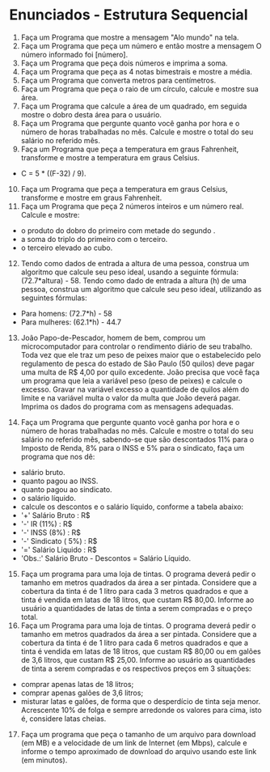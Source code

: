 # Enunciados - Estrutura Sequencial

1. Faça um Programa que mostre a mensagem "Alo mundo" na tela.
2. Faça um Programa que peça um número e então mostre a mensagem O número informado foi [número].
3. Faça um Programa que peça dois números e imprima a soma.
4. Faça um Programa que peça as 4 notas bimestrais e mostre a média.
5. Faça um Programa que converta metros para centímetros.
6. Faça um Programa que peça o raio de um círculo, calcule e mostre sua área.
7. Faça um Programa que calcule a área de um quadrado, em seguida mostre o dobro desta área para o usuário.
8. Faça um Programa que pergunte quanto você ganha por hora e o número de horas trabalhadas no mês. Calcule e mostre o total do seu salário no referido mês.
9. Faça um Programa que peça a temperatura em graus Fahrenheit, transforme e mostre a temperatura em graus Celsius.
  - C = 5 * ((F-32) / 9).
10. Faça um Programa que peça a temperatura em graus Celsius, transforme e mostre em graus Fahrenheit.
11. Faça um Programa que peça 2 números inteiros e um número real. Calcule e mostre:
  - o produto do dobro do primeiro com metade do segundo .
  - a soma do triplo do primeiro com o terceiro.
  - o terceiro elevado ao cubo.
12. Tendo como dados de entrada a altura de uma pessoa, construa um algoritmo que calcule seu peso ideal, usando a seguinte fórmula: (72.7*altura) - 58. Tendo como dado de entrada a altura (h) de uma pessoa, construa um algoritmo que calcule seu peso ideal, utilizando as seguintes fórmulas:
  - Para homens: (72.7*h) - 58
  - Para mulheres: (62.1*h) - 44.7
13. João Papo-de-Pescador, homem de bem, comprou um microcomputador para controlar o rendimento diário de seu trabalho. Toda vez que ele traz um peso de peixes maior que o estabelecido pelo regulamento de pesca do estado de São Paulo (50 quilos) deve pagar uma multa de R$ 4,00 por quilo excedente. João precisa que você faça um programa que leia a variável peso (peso de peixes) e calcule o excesso. Gravar na variável excesso a quantidade de quilos além do limite e na variável multa o valor da multa que João deverá pagar. Imprima os dados do programa com as mensagens adequadas.

14. Faça um Programa que pergunte quanto você ganha por hora e o número de horas trabalhadas no mês. Calcule e mostre o total do seu salário no referido mês, sabendo-se que são descontados 11% para o Imposto de Renda, 8% para o INSS e 5% para o sindicato, faça um programa que nos dê:
  - salário bruto.
  - quanto pagou ao INSS.
  - quanto pagou ao sindicato.
  - o salário líquido.
  - calcule os descontos e o salário líquido, conforme a tabela abaixo:
  - '+' Salário Bruto : R$
  - '-' IR (11%) : R$
  - '-' INSS (8%) : R$
  - '-' Sindicato ( 5%) : R$
  - '=' Salário Liquido : R$
  - 'Obs.:' Salário Bruto - Descontos = Salário Líquido.
15. Faça um programa para uma loja de tintas. O programa deverá pedir o tamanho em metros quadrados da área a ser pintada. Considere que a cobertura da tinta é de 1 litro para cada 3 metros quadrados e que a tinta é vendida em latas de 18 litros, que custam R$ 80,00. Informe ao usuário a quantidades de latas de tinta a serem compradas e o preço total.
16. Faça um Programa para uma loja de tintas. O programa deverá pedir o tamanho em metros quadrados da área a ser pintada. Considere que a cobertura da tinta é de 1 litro para cada 6 metros quadrados e que a tinta é vendida em latas de 18 litros, que custam R$ 80,00 ou em galões de 3,6 litros, que custam R$ 25,00.
Informe ao usuário as quantidades de tinta a serem compradas e os respectivos preços em 3 situações:
  - comprar apenas latas de 18 litros;
  - comprar apenas galões de 3,6 litros;
  - misturar latas e galões, de forma que o desperdício de tinta seja menor. Acrescente 10% de folga e sempre arredonde os valores para cima, isto é, considere latas cheias.
17. Faça um programa que peça o tamanho de um arquivo para download (em MB) e a velocidade de um link de Internet (em Mbps), calcule e informe o tempo aproximado de download do arquivo usando este link (em minutos).